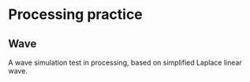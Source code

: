 # Processing practice
## Wave
A wave simulation test in processing, based on simplified Laplace linear wave.
